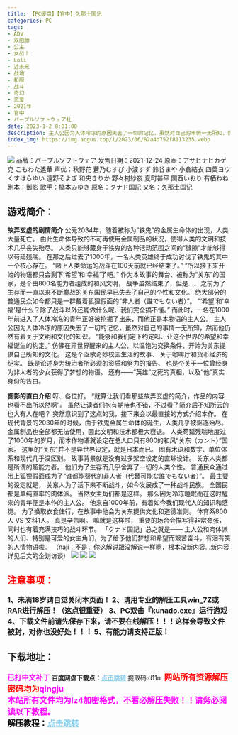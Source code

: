 ```yaml
---
title: 【PC硬盘】【官中】久那土国记
categories: PC
tags:
- ADV
- 双胞胎
- 公主
- 女战士
- Loli
- 近未来
- 战场
- 和服
- 战斗
- 奇幻
- 恋爱
- 2021年
- 官中
- パープルソフトウェア社
date: 2023-1-2 8:01:00
description: 主人公因为人体冷冻的原因失去了一切的记忆，虽然对自己的事情一无所知，然而他仍然有着关于文明和文化的知识。“能够和我们定下约定吗、让这个世界的希望和幸福诞生的约定。”仿佛在异世界醒来的主人公，以温饱为交换条件，开始为关东提供自己所知的文化。这是个讴歌奇妙校园生活的故事、关于咖啡厅和货币经济的纪实。
index_img: https://img.acgus.top/i/2023/06/82a4d752f8113235.webp
---
```

![](https://img.acgus.top/i/2023/06/82a4d752f8113235.webp)
品牌：パープルソフトウェア
发售日期：2021-12-24
原画：アサヒナヒカゲ 克 こもわた遙華
声优：秋野花 蒼乃むすび 小波すず 鈴谷まや 小倉結衣 四葉ヨウ くすはらゆい 遠野そよぎ 和央きりか 野々村紗夜 夏町甚平 関西いおり 有栖ねね
剧本：御影
歌手：橋本みゆき
原名：クナド国記
又名：久那土国记

## 游戏简介：
**故弄玄虚的剧情简介**
公元2034年，随着被称为“铁鬼”的金属生命体的出现，人类大量死亡。
由此生命体导致的不可再使用金属制品的状况，使得人类的文明和技术几乎丧失殆尽。
人类只能够藏身于铁鬼的各种活动范围之间的“缝隙”才能够得以苟延残喘。
在那之后过去了1000年，一名人类英雄终于成功讨伐了铁鬼的其中一个核心存在。
“赌上人类命运的战斗在100天前就已经结束了。”
“所以接下来开始的物语都只会剩下‘希望’和‘幸福’了吧。”
作为本故事的舞台、被称为“关东”的国家，是个由800名能力者组成的和风文明，
战争虽然结束了，但是……
之前为了生存而一直以来不断鏖战的关东国民早已失去了自己的个性和文化。
绝大部分的普通民众如今都只是一群戴着狐狸假面的“非人者（誰でもない者）”。
“‘希望’和‘幸福’是什么？除了战斗以外还能做什么呢、我们完全搞不懂。”
而此时，一名在1000年前进入了人体冷冻的青年正好被挖掘了出来，而他正是本物语的主人公。
主人公因为人体冷冻的原因失去了一切的记忆，虽然对自己的事情一无所知，然而他仍然有着关于文明和文化的知识。
“能够和我们定下约定吗、让这个世界的希望和幸福诞生的约定。”
仿佛在异世界醒来的主人公，以温饱为交换条件，开始为关东提供自己所知的文化。
这是个讴歌奇妙校园生活的故事、
关于咖啡厅和货币经济的纪实。
既是论述身为统治者所必须的资质和努力的报告、
也是个关于一位曾经身为非人者的少女获得了梦想的物语。
还有——“英雄”之死的真相，以及“他”真实身份的告白。

**御影的直白介绍**
呀、各位好。
“就算让我们看那些故弄玄虚的简介，作品的内容也看不出所以然啊”。
虽然让读者们抱有期待也不错，不过看了简介后不知所云的也大有人在吧？
突然意识到了这点的我，接下来会以最直接的方式介绍本作。
在现代背景的2030年的时候，由于铁鬼金属生命体的诞生，人类几乎被驱逐殆尽。金属制品也全部都无法使用，因此文明和技术都极大衰退。
人类苟延残喘地度过了1000年的岁月，而本作物语就设定在总人口只有800的和风“关东（カント）”国家。
这里的“关东”并不是异世界设定，就是日本而已。
固有术语和数字、单位体系和现代几乎没区别。
故事背景就是没有过多架空设定的直球设计。
关东人类都是所谓的超能力者。
他们为了生存而几乎舍弃了一切的人类个性。
普通民众通过带上狐狸假面成为了“谁都能替代的非人者（代替可能な誰でもない者）”。
最主要的设定就是，
关东人为了活下来不断战斗，如今发展成了一种战斗民族。
全国民都是单纯直率的肉体派。
当然女主角们都是这样。
那么因为冷冻睡眠而在这时醒来的青年便是本作的主人公。
他来自1000年前，有着如今我们现代人的知识和感觉。
为了换取衣食住行，在故事中他会为关东提供文化和道德准则。
体育系800人 VS 文科1人。
真是辛苦啊。
嘛就是这样啦，
重要的场合会描写得非常夸张，同时也有着充满技巧的战斗环节。
「クナド国記」总之就是——
主人公和肉体派的人们、特别是可爱的女主角们，为了给予他们梦想和希望而艰苦奋斗，有泪有笑的人情物语啦。
（naji：不是，你这解说跟没解说一样啊，根本没新内容…新内容详见后文的企划访谈）
![](https://img.acgus.top/i/2023/06/68e9c984bf113255.webp)
![](https://img.acgus.top/i/2023/06/058394a625113247.webp)
![](https://img.acgus.top/i/2023/06/c140adb0c5113240.webp)





## <font color=#FF0000 >注意事项：</font>
<font size=3><b>1、未满18岁请自觉关闭本页面！
2、请用专业的解压工具win_7Z或RAR进行解压！（这点很重要）
3、PC双击『kunado.exe』运行游戏
4、下载文件前请先保存下来，请不要在线解压！！！这样会导致文件被封，对你也没好处！！！
5、有能力请支持正版！</b></font>

## 下载地址：
<font color=#FF00FF size=3><b>已打中文补丁</b></font>
<b>百度网盘下载点：</b><a href="https://pan.baidu.com/s/12-MyybDzDMYhRMEqIZtrXg?pwd=d11n" style="color: #87CEEB;"><b>点击跳转</b></a> 提取码:d11n
<a style="padding: 0" href="https://post.qingju.org/AD/"><img style="max-width:100%" src="https://img.acgus.top/i/2024/07/478f689b8021d8d499ab43d21acf137a.gif" alt=""></a>
<b><font color=#FF0000 size=4>网站所有资源解压密码均为</b></font><b><font color=#FF00FF size=4>qingju</font><font color=#FF0000 ></font></b><br><b><font color=#FF00FF size=4>本站所有文件均为lz4加密格式，不看必解压失败！！请务必阅读以下教程。</b></font><br><b><font color=#000 size=4>解压教程：</b><a href="https://post.qingju.org/tutorial/000/" style="color: #87CEEB;"><b>点击跳转</b></a>